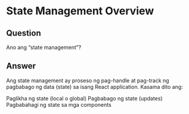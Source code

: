 # State Management Overview

## Question
Ano ang “state management”?
## Answer
Ang state management ay proseso ng pag-handle at pag-track ng pagbabago ng data (state) sa isang React application.
Kasama dito ang:

Paglikha ng state (local o global)
Pagbabago ng state (updates)
Pagbabahagi ng state sa mga components